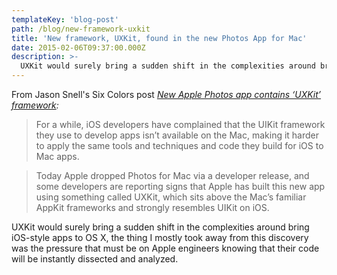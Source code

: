 ```yaml
---
templateKey: 'blog-post'
path: /blog/new-framework-uxkit
title: 'New framework, UXKit, found in the new Photos App for Mac'
date: 2015-02-06T09:37:00.000Z
description: >-
  UXKit would surely bring a sudden shift in the complexities around bring iOS-style apps to OS X, the thing I mostly took away from this discovery was the pressure that must be on Apple engineers knowing that their code will be instantly dissected and analyzed.
---
```


From Jason Snell's Six Colors post *[New Apple Photos app contains ‘UXKit’ framework](http://sixcolors.com/post/2015/02/new-apple-photos-app-contains-uxkit-framework/):*

> For a while, iOS developers have complained that the UIKit framework they use to develop apps isn’t available on the Mac, making it harder to apply the same tools and techniques and code they build for iOS to Mac apps.

> Today Apple dropped Photos for Mac via a developer release, and some developers are reporting signs that Apple has built this new app using something called UXKit, which sits above the Mac’s familiar AppKit frameworks and strongly resembles UIKit on iOS.

UXKit would surely bring a sudden shift in the complexities around bring iOS-style apps to OS X, the thing I mostly took away from this discovery was the pressure that must be on Apple engineers knowing that their code will be instantly dissected and analyzed.
